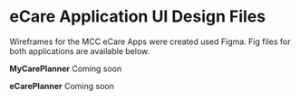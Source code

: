 # eCare Application UI Design Files
Wireframes for the MCC eCare Apps were created used Figma. Fig files for both applications are available below.

**MyCarePlanner**
Coming soon

**eCarePlanner**
Coming soon
